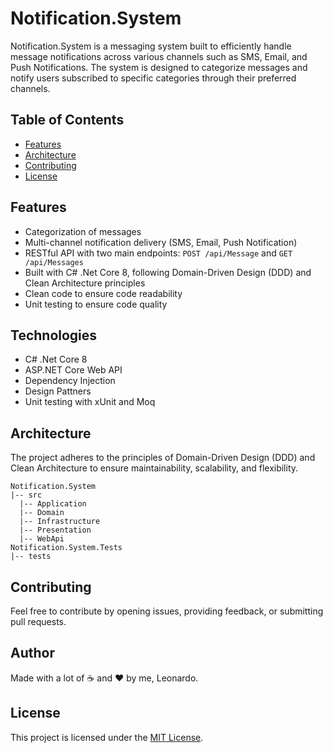 # Notification.System

Notification.System is a messaging system built to efficiently handle message notifications across various channels such as SMS, Email, and Push Notifications. 
The system is designed to categorize messages and notify users subscribed to specific categories through their preferred channels.

## Table of Contents
- [Features](#features)
- [Architecture](#architecture)
- [Contributing](#contributing)
- [License](#license)

## Features
- Categorization of messages
- Multi-channel notification delivery (SMS, Email, Push Notification)
- RESTful API with two main endpoints: `POST /api/Message` and `GET /api/Messages`
- Built with C# .Net Core 8, following Domain-Driven Design (DDD) and Clean Architecture principles
- Clean code to ensure code readability
- Unit testing to ensure code quality

## Technologies
- C# .Net Core 8
- ASP.NET Core Web API
- Dependency Injection
- Design Pattners
- Unit testing with xUnit and Moq

## Architecture
The project adheres to the principles of Domain-Driven Design (DDD) and Clean Architecture to ensure maintainability, scalability, and flexibility.

```
Notification.System
|-- src
  |-- Application
  |-- Domain
  |-- Infrastructure
  |-- Presentation
  |-- WebApi
Notification.System.Tests
|-- tests
```

## Contributing
Feel free to contribute by opening issues, providing feedback, or submitting pull requests.

## Author
Made with a lot of ☕ and ❤ by me, Leonardo.

## License
This project is licensed under the [MIT License](LICENSE).
